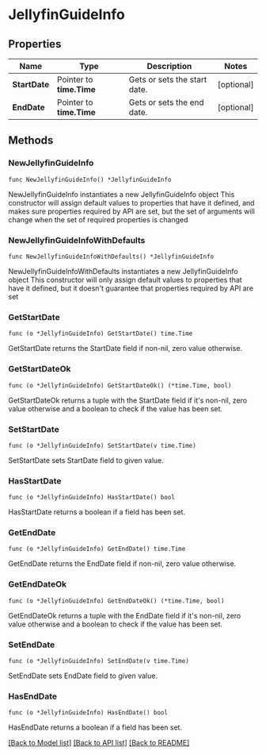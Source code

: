 # JellyfinGuideInfo

## Properties

Name | Type | Description | Notes
------------ | ------------- | ------------- | -------------
**StartDate** | Pointer to **time.Time** | Gets or sets the start date. | [optional] 
**EndDate** | Pointer to **time.Time** | Gets or sets the end date. | [optional] 

## Methods

### NewJellyfinGuideInfo

`func NewJellyfinGuideInfo() *JellyfinGuideInfo`

NewJellyfinGuideInfo instantiates a new JellyfinGuideInfo object
This constructor will assign default values to properties that have it defined,
and makes sure properties required by API are set, but the set of arguments
will change when the set of required properties is changed

### NewJellyfinGuideInfoWithDefaults

`func NewJellyfinGuideInfoWithDefaults() *JellyfinGuideInfo`

NewJellyfinGuideInfoWithDefaults instantiates a new JellyfinGuideInfo object
This constructor will only assign default values to properties that have it defined,
but it doesn't guarantee that properties required by API are set

### GetStartDate

`func (o *JellyfinGuideInfo) GetStartDate() time.Time`

GetStartDate returns the StartDate field if non-nil, zero value otherwise.

### GetStartDateOk

`func (o *JellyfinGuideInfo) GetStartDateOk() (*time.Time, bool)`

GetStartDateOk returns a tuple with the StartDate field if it's non-nil, zero value otherwise
and a boolean to check if the value has been set.

### SetStartDate

`func (o *JellyfinGuideInfo) SetStartDate(v time.Time)`

SetStartDate sets StartDate field to given value.

### HasStartDate

`func (o *JellyfinGuideInfo) HasStartDate() bool`

HasStartDate returns a boolean if a field has been set.

### GetEndDate

`func (o *JellyfinGuideInfo) GetEndDate() time.Time`

GetEndDate returns the EndDate field if non-nil, zero value otherwise.

### GetEndDateOk

`func (o *JellyfinGuideInfo) GetEndDateOk() (*time.Time, bool)`

GetEndDateOk returns a tuple with the EndDate field if it's non-nil, zero value otherwise
and a boolean to check if the value has been set.

### SetEndDate

`func (o *JellyfinGuideInfo) SetEndDate(v time.Time)`

SetEndDate sets EndDate field to given value.

### HasEndDate

`func (o *JellyfinGuideInfo) HasEndDate() bool`

HasEndDate returns a boolean if a field has been set.


[[Back to Model list]](../README.md#documentation-for-models) [[Back to API list]](../README.md#documentation-for-api-endpoints) [[Back to README]](../README.md)


